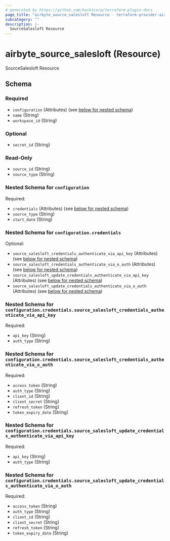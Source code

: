 ```yaml
---
# generated by https://github.com/hashicorp/terraform-plugin-docs
page_title: "airbyte_source_salesloft Resource - terraform-provider-airbyte"
subcategory: ""
description: |-
  SourceSalesloft Resource
---
```


# airbyte_source_salesloft (Resource)

SourceSalesloft Resource



<!-- schema generated by tfplugindocs -->
## Schema

### Required

- `configuration` (Attributes) (see [below for nested schema](#nestedatt--configuration))
- `name` (String)
- `workspace_id` (String)

### Optional

- `secret_id` (String)

### Read-Only

- `source_id` (String)
- `source_type` (String)

<a id="nestedatt--configuration"></a>
### Nested Schema for `configuration`

Required:

- `credentials` (Attributes) (see [below for nested schema](#nestedatt--configuration--credentials))
- `source_type` (String)
- `start_date` (String)

<a id="nestedatt--configuration--credentials"></a>
### Nested Schema for `configuration.credentials`

Optional:

- `source_salesloft_credentials_authenticate_via_api_key` (Attributes) (see [below for nested schema](#nestedatt--configuration--credentials--source_salesloft_credentials_authenticate_via_api_key))
- `source_salesloft_credentials_authenticate_via_o_auth` (Attributes) (see [below for nested schema](#nestedatt--configuration--credentials--source_salesloft_credentials_authenticate_via_o_auth))
- `source_salesloft_update_credentials_authenticate_via_api_key` (Attributes) (see [below for nested schema](#nestedatt--configuration--credentials--source_salesloft_update_credentials_authenticate_via_api_key))
- `source_salesloft_update_credentials_authenticate_via_o_auth` (Attributes) (see [below for nested schema](#nestedatt--configuration--credentials--source_salesloft_update_credentials_authenticate_via_o_auth))

<a id="nestedatt--configuration--credentials--source_salesloft_credentials_authenticate_via_api_key"></a>
### Nested Schema for `configuration.credentials.source_salesloft_credentials_authenticate_via_api_key`

Required:

- `api_key` (String)
- `auth_type` (String)


<a id="nestedatt--configuration--credentials--source_salesloft_credentials_authenticate_via_o_auth"></a>
### Nested Schema for `configuration.credentials.source_salesloft_credentials_authenticate_via_o_auth`

Required:

- `access_token` (String)
- `auth_type` (String)
- `client_id` (String)
- `client_secret` (String)
- `refresh_token` (String)
- `token_expiry_date` (String)


<a id="nestedatt--configuration--credentials--source_salesloft_update_credentials_authenticate_via_api_key"></a>
### Nested Schema for `configuration.credentials.source_salesloft_update_credentials_authenticate_via_api_key`

Required:

- `api_key` (String)
- `auth_type` (String)


<a id="nestedatt--configuration--credentials--source_salesloft_update_credentials_authenticate_via_o_auth"></a>
### Nested Schema for `configuration.credentials.source_salesloft_update_credentials_authenticate_via_o_auth`

Required:

- `access_token` (String)
- `auth_type` (String)
- `client_id` (String)
- `client_secret` (String)
- `refresh_token` (String)
- `token_expiry_date` (String)


